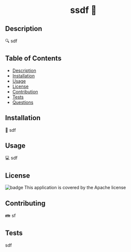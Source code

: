 <h1 align="center">ssdf 👋</h1>

 ## Description
 🔍 sdf

 ## Table of Contents
 - [Description](#description)
 - [Installation](#installation)
 - [Usage](#usage)
 - [License](#license)
 - [Contribution](#contribution)
 - [Tests](#tests)
 - [Questions](#questions)

## Installation
 💾 sdf

## Usage
 💻 sdf

## License
 ![badge](https://img.shields.io/badge/license-Apache-brightgreen)
 This application is covered by the Apache
 license

## Contributing
 👪 sf

## Tests
 sdf

